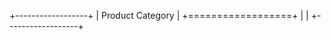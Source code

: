 +------------------+
| Product Category |
+==================+
|                  |
+------------------+
